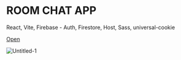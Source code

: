 # ROOM CHAT APP

React, Vite, Firebase - Auth, Firestore, Host, Sass, universal-cookie

[Open](https://room-chat-application.web.app)

![Untitled-1](https://github.com/sarkalax/room-chat-app/assets/112681783/bcb3fbfc-1a39-4b6a-83a6-f48ed1b41754)
